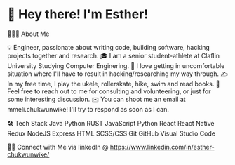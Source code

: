 # 👋  Hey there! I'm Esther!

👨🏻‍💻  About Me

💡  Engineer, passionate about writing code, building software, hacking projects together and research.
🎓  I am a senior student-athlete at Claflin University Studying Computer Enginering.
🌱  I love getting in uncomfortable situation where I'll have to result in hacking/researching my way through.
✍️  In my free time, I play the ukele, rollerskate, hike, swim and read books.
💬  Feel free to reach out to me for consulting and volunteering, or just for some interesting discussion.
✉️  You can shoot me an email at mmeli.chukwunwike! I'll try to respond as soon as I can.

🛠  Tech Stack
Java Python RUST JavaScript  Python  React  React Native  Redux  NodeJS  Express  HTML  SCSS/CSS  Git  GitHub  Visual Studio Code 

🤝🏻  Connect with Me via linkedIn @ https://www.linkedin.com/in/esther-chukwunwike/
